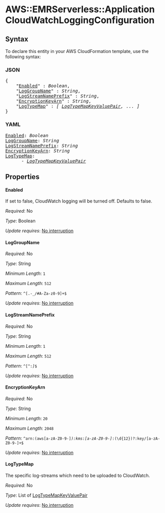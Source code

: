 # AWS::EMRServerless::Application CloudWatchLoggingConfiguration

## Syntax

To declare this entity in your AWS CloudFormation template, use the following syntax:

### JSON

<pre>
{
    "<a href="#enabled" title="Enabled">Enabled</a>" : <i>Boolean</i>,
    "<a href="#loggroupname" title="LogGroupName">LogGroupName</a>" : <i>String</i>,
    "<a href="#logstreamnameprefix" title="LogStreamNamePrefix">LogStreamNamePrefix</a>" : <i>String</i>,
    "<a href="#encryptionkeyarn" title="EncryptionKeyArn">EncryptionKeyArn</a>" : <i>String</i>,
    "<a href="#logtypemap" title="LogTypeMap">LogTypeMap</a>" : <i>[ <a href="logtypemapkeyvaluepair.md">LogTypeMapKeyValuePair</a>, ... ]</i>
}
</pre>

### YAML

<pre>
<a href="#enabled" title="Enabled">Enabled</a>: <i>Boolean</i>
<a href="#loggroupname" title="LogGroupName">LogGroupName</a>: <i>String</i>
<a href="#logstreamnameprefix" title="LogStreamNamePrefix">LogStreamNamePrefix</a>: <i>String</i>
<a href="#encryptionkeyarn" title="EncryptionKeyArn">EncryptionKeyArn</a>: <i>String</i>
<a href="#logtypemap" title="LogTypeMap">LogTypeMap</a>: <i>
      - <a href="logtypemapkeyvaluepair.md">LogTypeMapKeyValuePair</a></i>
</pre>

## Properties

#### Enabled

If set to false, CloudWatch logging will be turned off. Defaults to false.

_Required_: No

_Type_: Boolean

_Update requires_: [No interruption](https://docs.aws.amazon.com/AWSCloudFormation/latest/UserGuide/using-cfn-updating-stacks-update-behaviors.html#update-no-interrupt)

#### LogGroupName

_Required_: No

_Type_: String

_Minimum Length_: <code>1</code>

_Maximum Length_: <code>512</code>

_Pattern_: <code>^[\.\-_/#A-Za-z0-9]+$</code>

_Update requires_: [No interruption](https://docs.aws.amazon.com/AWSCloudFormation/latest/UserGuide/using-cfn-updating-stacks-update-behaviors.html#update-no-interrupt)

#### LogStreamNamePrefix

_Required_: No

_Type_: String

_Minimum Length_: <code>1</code>

_Maximum Length_: <code>512</code>

_Pattern_: <code>^[^:*]*$</code>

_Update requires_: [No interruption](https://docs.aws.amazon.com/AWSCloudFormation/latest/UserGuide/using-cfn-updating-stacks-update-behaviors.html#update-no-interrupt)

#### EncryptionKeyArn

_Required_: No

_Type_: String

_Minimum Length_: <code>20</code>

_Maximum Length_: <code>2048</code>

_Pattern_: <code>^arn:(aws[a-zA-Z0-9-]*):kms:[a-zA-Z0-9\-]*:(\d{12})?:key\/[a-zA-Z0-9-]+$</code>

_Update requires_: [No interruption](https://docs.aws.amazon.com/AWSCloudFormation/latest/UserGuide/using-cfn-updating-stacks-update-behaviors.html#update-no-interrupt)

#### LogTypeMap

The specific log-streams which need to be uploaded to CloudWatch.

_Required_: No

_Type_: List of <a href="logtypemapkeyvaluepair.md">LogTypeMapKeyValuePair</a>

_Update requires_: [No interruption](https://docs.aws.amazon.com/AWSCloudFormation/latest/UserGuide/using-cfn-updating-stacks-update-behaviors.html#update-no-interrupt)

